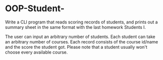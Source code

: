 # OOP-Student-

Write a CLI program that reads scoring records of students, and prints out a summary sheet in the same format with the last homework Students I.

The user can input an arbitrary number of students. Each student can take an arbitrary number of courses. Each record consists of the course id/name and the score the student got. Please note that a student usually won't choose every available course.
